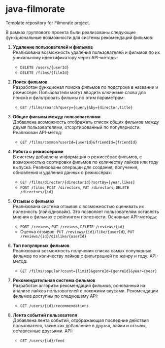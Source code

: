 # java-filmorate
Template repository for Filmorate project.

В рамках группового проекта были реализованы следующие функциональные возможности для системы рекомендаций фильмов:

1. **Удаление пользователей и фильмов**  
   Реализована возможность удаления пользователей и фильмов по их уникальному идентификатору через API-методы:
   - `DELETE /users/{userId}`
   - `DELETE /films/{filmId}`

2. **Поиск фильмов**  
   Разработан функционал поиска фильмов по подстроке в названии и режиссёре. Пользователи могут вводить ключевые слова для поиска и фильтровать фильмы по этим параметрам:
   - `GET /films/search?query={query}&by={director,title}`

3. **Общие фильмы между пользователями**  
   Добавлена возможность отображать список общих фильмов между двумя пользователями, отсортированный по популярности. Реализован API-метод:
   - `GET /films/common?userId={userId}&friendId={friendId}`

4. **Работа с режиссёрами**  
   В систему добавлена информация о режиссёрах фильмов, с возможностью сортировки фильмов по количеству лайков или году выпуска. Реализованы операции для создания, получения, обновления и удаления данных о режиссёрах:
   - `GET /films/director/{directorId}?sortBy=[year,likes]`
   - `POST /films`, `POST /directors`, `PUT /directors`, `DELETE /directors/{id}`

5. **Отзывы о фильмах**  
   Реализована система отзывов с возможностью оценивать их полезность (лайк/дизлайк). Это позволяет пользователям оставлять мнения о фильмах с рейтингом полезности. Основные API-методы:
   - `POST /reviews`, `PUT /reviews`, `DELETE /reviews/{id}`
   - Оценка отзывов: `PUT /reviews/{id}/like/{userId}`, `PUT /reviews/{id}/dislike/{userId}`

6. **Топ популярных фильмов**  
   Реализована возможность получения списка самых популярных фильмов по количеству лайков с фильтрацией по жанру и году. API-метод:
   - `GET /films/popular?count={limit}&genreId={genreId}&year={year}`

7. **Рекомендательная система фильмов**  
   Разработан алгоритм рекомендаций фильмов, основанный на анализе лайков пользователей с похожими вкусами. Рекомендации фильмов доступны по следующему API:
   - `GET /users/{id}/recommendations`

8. **Лента событий пользователя**  
   Добавлена лента событий, отображающая последние действия пользователя, такие как добавление в друзья, лайки и отзывы, оставленные друзьями. API:
   - `GET /users/{id}/feed`